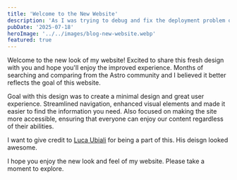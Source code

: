 ```yaml
---
title: 'Welcome to the New Website'
description: 'As I was trying to debug and fix the deployment problem of my website, I struggled with finding the root cause. At the end, it seems that the quickest solution is to find another template. Something with light and dark theme and minimalist.'
pubDate: '2025-07-18'
heroImage: '../../images/blog-new-website.webp'
featured: true
---
```


Welcome to the new look of my website! Excited to share this fresh design with you and hope you'll enjoy the improved experience. Months of searching and comparing from the Astro community and I believed it better reflects the goal of this website.

Goal with this design was to create a minimal design and great user experience. Streamlined navigation, enhanced visual elements and made it easier to find the information you need. Also focused on making the site more accessible, ensuring that everyone can enjoy our content regardless of their abilities.

I want to give credit to [Luca Ubiali](https://github.com/lukeska) for being a part of this. His deisgn looked awesome.

I hope you enjoy the new look and feel of my website. Please take a moment to explore.
